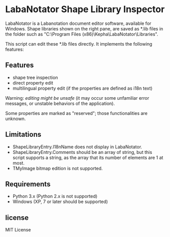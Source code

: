 # LabaNotator Shape Library Inspector

LabaNotator is a Labanotation document editor software, available for Windows. Shape libraries shown on the right pane, are saved as *.lib files in the folder such as "C:\Program Files (x86)\Kepha\LabaNotator\Libraries".

This script can edit these *.lib files directly. It implements the following features:

## Features

- shape tree inspection
- direct property edit
- multilingual property edit (if the properties are defined as i18n text)

Warning: *editing might be unsafe* (it may occur some unfamiliar error messages, or unstable behaviors of the application).

Some properties are marked as "reserved"; those functionalities are unknown.

## Limitations

- ShapeLibraryEntry.I18nName does not display in LabaNotator.
- ShapeLibraryEntry.Comments should be an array of string, but this script supports a string, as the array that its number of elements are 1 at most.
- TMyImage bitmap edition is not supported.

## Requirements

- Python 3.x (Python 2.x is not supported)
- Windows (XP, 7 or later should be supported)

## license

MIT License
